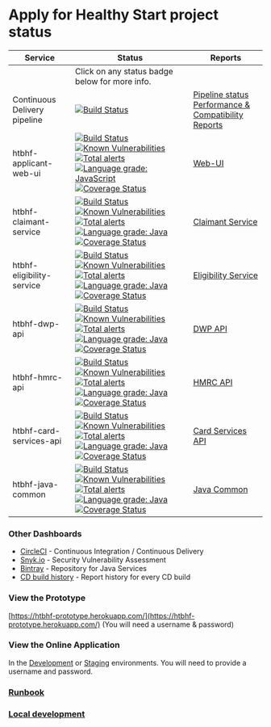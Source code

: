 # Apply for Healthy Start project status

| Service | Status | Reports |
|---------|--------|---------|
| | Click on any status badge below for more info. | |
| Continuous Delivery pipeline | [![Build Status](https://htbhf-circleci-status.london.cloudapps.digital/htbhf-continous-delivery)](https://circleci.com/gh/DepartmentOfHealth-htbhf/htbhf-continous-delivery/tree/master) | [Pipeline status<br>Performance & Compatibility Reports](https://departmentofhealth-htbhf.github.io/htbhf-continous-delivery/docs/index.html) |
| htbhf-applicant-web-ui | [![Build Status](https://htbhf-circleci-status.london.cloudapps.digital/htbhf-applicant-web-ui)](https://circleci.com/gh/DepartmentOfHealth-htbhf/htbhf-applicant-web-ui/tree/master) [![Known Vulnerabilities](https://snyk.io/test/github/DepartmentOfHealth-htbhf/htbhf-applicant-web-ui/badge.svg?targetFile=package.json)](https://snyk.io/test/github/DepartmentOfHealth-htbhf/htbhf-applicant-web-ui?targetFile=package.json) [![Total alerts](https://img.shields.io/lgtm/alerts/g/DepartmentOfHealth-htbhf/htbhf-applicant-web-ui.svg?logo=lgtm&logoWidth=18)](https://lgtm.com/projects/g/DepartmentOfHealth-htbhf/htbhf-applicant-web-ui/alerts/) [![Language grade: JavaScript](https://img.shields.io/lgtm/grade/javascript/g/DepartmentOfHealth-htbhf/htbhf-applicant-web-ui.svg?logo=lgtm&logoWidth=18)](https://lgtm.com/projects/g/DepartmentOfHealth-htbhf/htbhf-applicant-web-ui/context:javascript) [![Coverage Status](https://codecov.io/gh/DepartmentOfHealth-htbhf/htbhf-applicant-web-ui/branch/master/graph/badge.svg)](https://codecov.io/gh/DepartmentOfHealth-htbhf/htbhf-applicant-web-ui) | [Web-UI](https://departmentofhealth-htbhf.github.io/htbhf-applicant-web-ui/) |
| htbhf-claimant-service | [![Build Status](https://htbhf-circleci-status.london.cloudapps.digital/htbhf-claimant-service)](https://circleci.com/gh/DepartmentOfHealth-htbhf/htbhf-claimant-service/tree/master) [![Known Vulnerabilities](https://snyk.io/test/github/DepartmentOfHealth-htbhf/htbhf-claimant-service/badge.svg?targetFile=api/build.gradle)](https://snyk.io/test/github/DepartmentOfHealth-htbhf/htbhf-claimant-service?targetFile=api/build.gradle) [![Total alerts](https://img.shields.io/lgtm/alerts/g/DepartmentOfHealth-htbhf/htbhf-claimant-service.svg?logo=lgtm&logoWidth=18)](https://lgtm.com/projects/g/DepartmentOfHealth-htbhf/htbhf-claimant-service/alerts/) [![Language grade: Java](https://img.shields.io/lgtm/grade/java/g/DepartmentOfHealth-htbhf/htbhf-claimant-service.svg?logo=lgtm&logoWidth=18)](https://lgtm.com/projects/g/DepartmentOfHealth-htbhf/htbhf-claimant-service/context:java) [![Coverage Status](https://codecov.io/gh/DepartmentOfHealth-htbhf/htbhf-claimant-service/branch/master/graph/badge.svg)](https://codecov.io/gh/DepartmentOfHealth-htbhf/htbhf-claimant-service) | [Claimant Service](https://departmentofhealth-htbhf.github.io/htbhf-claimant-service/) |
| htbhf-eligibility-service | [![Build Status](https://htbhf-circleci-status.london.cloudapps.digital/htbhf-eligibility-service)](https://circleci.com/gh/DepartmentOfHealth-htbhf/htbhf-eligibility-service/tree/master) [![Known Vulnerabilities](https://snyk.io/test/github/DepartmentOfHealth-htbhf/htbhf-eligibility-service/badge.svg?targetFile=api/build.gradle)](https://snyk.io/test/github/DepartmentOfHealth-htbhf/htbhf-eligibility-service?targetFile=api/build.gradle) [![Total alerts](https://img.shields.io/lgtm/alerts/g/DepartmentOfHealth-htbhf/htbhf-eligibility-service.svg?logo=lgtm&logoWidth=18)](https://lgtm.com/projects/g/DepartmentOfHealth-htbhf/htbhf-eligibility-service/alerts/) [![Language grade: Java](https://img.shields.io/lgtm/grade/java/g/DepartmentOfHealth-htbhf/htbhf-eligibility-service.svg?logo=lgtm&logoWidth=18)](https://lgtm.com/projects/g/DepartmentOfHealth-htbhf/htbhf-eligibility-service/context:java) [![Coverage Status](https://codecov.io/gh/DepartmentOfHealth-htbhf/htbhf-eligibility-service/branch/master/graph/badge.svg)](https://codecov.io/gh/DepartmentOfHealth-htbhf/htbhf-eligibility-service) | [Eligibility Service](https://departmentofhealth-htbhf.github.io/htbhf-eligibility-service/) |
| htbhf-dwp-api | [![Build Status](https://htbhf-circleci-status.london.cloudapps.digital/htbhf-dwp-api)](https://circleci.com/gh/DepartmentOfHealth-htbhf/htbhf-dwp-api/tree/master) [![Known Vulnerabilities](https://snyk.io/test/github/DepartmentOfHealth-htbhf/htbhf-dwp-api/badge.svg?targetFile=api/build.gradle)](https://snyk.io/test/github/DepartmentOfHealth-htbhf/htbhf-dwp-api?targetFile=api/build.gradle) [![Total alerts](https://img.shields.io/lgtm/alerts/g/DepartmentOfHealth-htbhf/htbhf-dwp-api.svg?logo=lgtm&logoWidth=18)](https://lgtm.com/projects/g/DepartmentOfHealth-htbhf/htbhf-dwp-api/alerts/) [![Language grade: Java](https://img.shields.io/lgtm/grade/java/g/DepartmentOfHealth-htbhf/htbhf-dwp-api.svg?logo=lgtm&logoWidth=18)](https://lgtm.com/projects/g/DepartmentOfHealth-htbhf/htbhf-dwp-api/context:java) [![Coverage Status](https://codecov.io/gh/DepartmentOfHealth-htbhf/htbhf-dwp-api/branch/master/graph/badge.svg)](https://codecov.io/gh/DepartmentOfHealth-htbhf/htbhf-dwp-api) | [DWP API](https://departmentofhealth-htbhf.github.io/htbhf-dwp-api/) |
| htbhf-hmrc-api | [![Build Status](https://htbhf-circleci-status.london.cloudapps.digital/htbhf-hmrc-api)](https://circleci.com/gh/DepartmentOfHealth-htbhf/htbhf-hmrc-api/tree/master) [![Known Vulnerabilities](https://snyk.io/test/github/DepartmentOfHealth-htbhf/htbhf-hmrc-api/badge.svg?targetFile=api/build.gradle)](https://snyk.io/test/github/DepartmentOfHealth-htbhf/htbhf-hmrc-api?targetFile=api/build.gradle) [![Total alerts](https://img.shields.io/lgtm/alerts/g/DepartmentOfHealth-htbhf/htbhf-hmrc-api.svg?logo=lgtm&logoWidth=18)](https://lgtm.com/projects/g/DepartmentOfHealth-htbhf/htbhf-hmrc-api/alerts/) [![Language grade: Java](https://img.shields.io/lgtm/grade/java/g/DepartmentOfHealth-htbhf/htbhf-hmrc-api.svg?logo=lgtm&logoWidth=18)](https://lgtm.com/projects/g/DepartmentOfHealth-htbhf/htbhf-hmrc-api/context:java) [![Coverage Status](https://codecov.io/gh/DepartmentOfHealth-htbhf/htbhf-hmrc-api/branch/master/graph/badge.svg)](https://codecov.io/gh/DepartmentOfHealth-htbhf/htbhf-hmrc-api) | [HMRC API](https://departmentofhealth-htbhf.github.io/htbhf-hmrc-api/) |
| htbhf-card-services-api | [![Build Status](https://htbhf-circleci-status.london.cloudapps.digital/htbhf-card-services-api)](https://circleci.com/gh/DepartmentOfHealth-htbhf/htbhf-card-services-api/tree/master) [![Known Vulnerabilities](https://snyk.io/test/github/DepartmentOfHealth-htbhf/htbhf-card-services-api/badge.svg?targetFile=api/build.gradle)](https://snyk.io/test/github/DepartmentOfHealth-htbhf/htbhf-card-services-api?targetFile=api/build.gradle) [![Total alerts](https://img.shields.io/lgtm/alerts/g/DepartmentOfHealth-htbhf/htbhf-card-services-api.svg?logo=lgtm&logoWidth=18)](https://lgtm.com/projects/g/DepartmentOfHealth-htbhf/htbhf-card-services-api/alerts/) [![Language grade: Java](https://img.shields.io/lgtm/grade/java/g/DepartmentOfHealth-htbhf/htbhf-card-services-api.svg?logo=lgtm&logoWidth=18)](https://lgtm.com/projects/g/DepartmentOfHealth-htbhf/htbhf-card-services-api/context:java) [![Coverage Status](https://codecov.io/gh/DepartmentOfHealth-htbhf/htbhf-card-services-api/branch/master/graph/badge.svg)](https://codecov.io/gh/DepartmentOfHealth-htbhf/htbhf-card-services-api) | [Card Services API](https://departmentofhealth-htbhf.github.io/htbhf-card-services-api/) |
| htbhf-java-common | [![Build Status](https://htbhf-circleci-status.london.cloudapps.digital/htbhf-java-common)](https://circleci.com/gh/DepartmentOfHealth-htbhf/htbhf-java-common/tree/master) [![Known Vulnerabilities](https://snyk.io/test/github/DepartmentOfHealth-htbhf/htbhf-java-common/badge.svg?targetFile=build.gradle)](https://snyk.io/test/github/DepartmentOfHealth-htbhf/htbhf-java-common?targetFile=build.gradle) [![Total alerts](https://img.shields.io/lgtm/alerts/g/DepartmentOfHealth-htbhf/htbhf-java-common.svg?logo=lgtm&logoWidth=18)](https://lgtm.com/projects/g/DepartmentOfHealth-htbhf/htbhf-java-common/alerts/) [![Language grade: Java](https://img.shields.io/lgtm/grade/java/g/DepartmentOfHealth-htbhf/htbhf-java-common.svg?logo=lgtm&logoWidth=18)](https://lgtm.com/projects/g/DepartmentOfHealth-htbhf/htbhf-java-common/context:java) [![Coverage Status](https://codecov.io/gh/DepartmentOfHealth-htbhf/htbhf-java-common/branch/master/graph/badge.svg)](https://codecov.io/gh/DepartmentOfHealth-htbhf/htbhf-java-common) | [Java Common](https://departmentofhealth-htbhf.github.io/htbhf-java-common/) |

### Other Dashboards
- [CircleCI](https://circleci.com/gh/DepartmentOfHealth-htbhf//tree/master) - Continuous Integration / Continuous Delivery
- [Snyk.io](https://app.snyk.io/org/departmentofhealth-htbhf/projects/) - Security Vulnerability Assessment
- [Bintray](https://bintray.com/departmentofhealth-htbhf/maven) - Repository for Java Services
- [CD build history](https://github.com/DepartmentOfHealth-htbhf/htbhf-continous-delivery/commits/gh-pages) - Report history for every CD build

### View the Prototype
[https://htbhf-prototype.herokuapp.com/](https://htbhf-prototype.herokuapp.com/) (You will need a username & password)

### View the Online Application
In the [Development](https://apply-for-healthy-start-development.london.cloudapps.digital/) or [Staging](https://apply-for-healthy-start-staging.london.cloudapps.digital/) environments. You will need to provide a username and password.

### [Runbook](runbook.md)

### [Local development](local_development.md)

